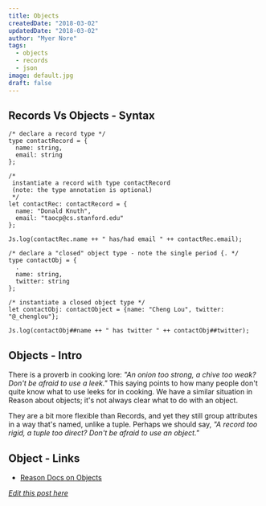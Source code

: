 ```yaml
---
title: Objects
createdDate: "2018-03-02"
updatedDate: "2018-03-02"
author: "Myer Nore"
tags:
  - objects
  - records
  - json
image: default.jpg
draft: false
---
```


## Records Vs Objects - Syntax

```reason
/* declare a record type */
type contactRecord = {
  name: string,
  email: string
};

/*
 instantiate a record with type contactRecord
 (note: the type annotation is optional)
 */
let contactRec: contactRecord = {
  name: "Donald Knuth",
  email: "taocp@cs.stanford.edu"
};

Js.log(contactRec.name ++ " has/had email " ++ contactRec.email);

/* declare a "closed" object type - note the single period {. */
type contactObj = {
  .
  name: string,
  twitter: string
};

/* instantiate a closed object type */
let contactObj: contactObject = {name: "Cheng Lou", twitter: "@_chenglou"};

Js.log(contactObj##name ++ " has twitter " ++ contactObj##twitter);
```

## Objects - Intro

There is a proverb in cooking lore: _"An onion too strong, a chive too weak? Don't be 
afraid to use a leek."_ This saying points to how many people don't quite know what
to use leeks for in cooking. We have a similar situation in Reason about objects;
it's not always clear what to do with an object.

They are a bit more flexible than Records, and yet they still group attributes
in a way that's named, unlike a tuple. Perhaps we should say, _"A record too rigid, 
a tuple too direct? Don't be afraid to use an object."_ 

## 

## Object - Links

-   [Reason Docs on Objects](https://reasonml.github.io/docs/en/object.html)

_[Edit this post here](https://github.com/codekiln/gradus-reason/tree/master/data/steps/2018-03-02--objects/index.md)_
